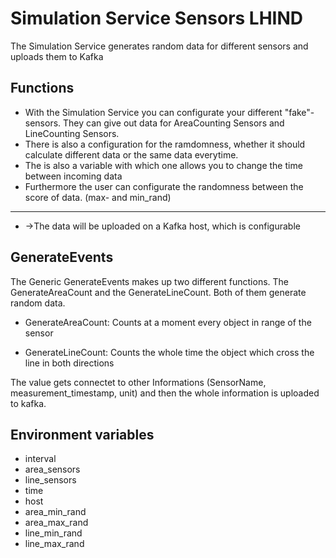 # Simulation Service Sensors LHIND

The Simulation Service generates random data for different sensors and uploads them to Kafka 

## Functions  
- With the Simulation Service you can configurate your different "fake"-sensors. They can give out data for AreaCounting Sensors and LineCounting Sensors.
- There is also a configuration for the ramdomness, whether it should calculate different data or the same data everytime.
- The is also a variable with which one allows you to change the time between incoming data
- Furthermore the user can configurate the randomness between the score of data. (max- and min_rand)

---
- ->The data will be uploaded on a Kafka host, which is configurable


## GenerateEvents

The Generic GenerateEvents makes up two different functions. The GenerateAreaCount and the GenerateLineCount. Both of them generate random data. 
- GenerateAreaCount:    Counts at a moment every                   object in range of the                     sensor

- GenerateLineCount:    Counts the whole time the                     object which cross the line                    in both directions

The value gets connectet to other Informations (SensorName, measurement_timestamp, unit) and then the whole information is uploaded to kafka.



## Environment variables
- interval
- area_sensors
- line_sensors
- time
- host
- area_min_rand
- area_max_rand
- line_min_rand
- line_max_rand



